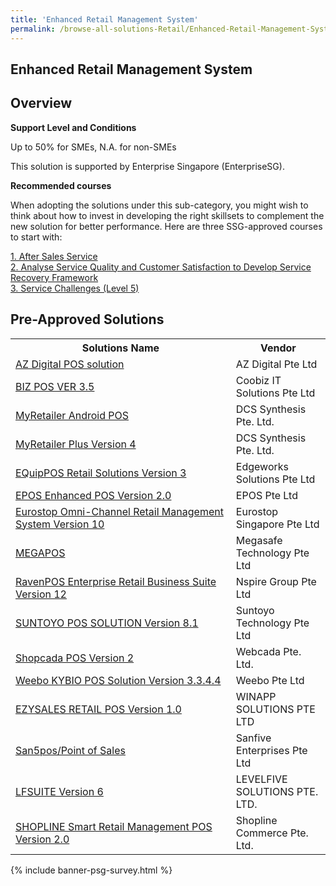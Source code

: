 ```yaml
---
title: 'Enhanced Retail Management System'
permalink: /browse-all-solutions-Retail/Enhanced-Retail-Management-System
---
```


## Enhanced Retail Management System
## Overview

**Support Level and Conditions**

Up to 50% for SMEs, N.A. for non-SMEs

This solution is supported by Enterprise Singapore (EnterpriseSG).

**Recommended courses**

When adopting the solutions under this sub-category, you might wish to think about how to invest in developing the right skillsets to complement the new solution for better performance. Here are three SSG-approved courses to start with:

<a href='https://sfec.enterprisejobskills.gov.sg/Course_Internet/CourseDetail.aspx?CoursesReferenceNumber=TGS-2017501169'  target='_blank' rel='noopener'>1. After Sales Service</a><br>
<a href='https://sfec.enterprisejobskills.gov.sg/Course_Internet/CourseDetail.aspx?CoursesReferenceNumber=TGS-2019503847'  target='_blank' rel='noopener'>2. Analyse Service Quality and Customer Satisfaction to Develop Service Recovery Framework</a><br>
<a href='https://sfec.enterprisejobskills.gov.sg/Course_Internet/CourseDetail.aspx?CoursesReferenceNumber=TGS-2021005081'  target='_blank' rel='noopener'>3. Service Challenges (Level 5)</a><br>

## Pre-Approved Solutions

<table>
<tr>
<th style='width: auto;'><b>Solutions Name</b></th>
<th style='width: 30%;'><b>Vendor</b></th>
</tr>
<tr>
<td><a href='/productivity-solutions-grant/solutionrepo/198901360G-AZ-Dgtl-POS-SLN-G' target='_blank'>AZ Digital POS solution</a><br></td>
<td>AZ Digital Pte Ltd</td>
</tr>
<tr>
<td><a href='/productivity-solutions-grant/solutionrepo/200709074D-BIZ-POS-VER-35-G' target='_blank'>BIZ POS VER 3.5</a><br></td>
<td>Coobiz IT Solutions Pte Ltd</td>
</tr>
<tr>
<td><a href='/productivity-solutions-grant/solutionrepo/200310497R-MyRtlr-&rod-POS-G' target='_blank'>MyRetailer Android POS</a><br></td>
<td>DCS Synthesis Pte. Ltd.</td>
</tr>
<tr>
<td><a href='/productivity-solutions-grant/solutionrepo/200310497R-MyRtlr-Plus-v-4-G' target='_blank'>MyRetailer Plus Version 4</a><br></td>
<td>DCS Synthesis Pte. Ltd.</td>
</tr>
<tr>
<td><a href='/productivity-solutions-grant/solutionrepo/201002583D-EQupPOS-Rtl-SLNs-v-3-G' target='_blank'>EQuipPOS Retail Solutions Version 3</a><br></td>
<td>Edgeworks Solutions Pte Ltd</td>
</tr>
<tr>
<td><a href='/productivity-solutions-grant/solutionrepo/201529028W-EPOS-Enhncd-POS-v-20-G' target='_blank'>EPOS Enhanced POS Version 2.0</a><br></td>
<td>EPOS Pte Ltd</td>
</tr>
<tr>
<td><a href='/productivity-solutions-grant/solutionrepo/200706756M-Eurostop-OmnChnnl-Rtl-MGT-Systm-v-10-G' target='_blank'>Eurostop Omni-Channel Retail Management System Version 10</a><br></td>
<td>Eurostop Singapore Pte Ltd</td>
</tr>
<tr>
<td><a href='/productivity-solutions-grant/solutionrepo/200503951K-MEGAPOS-G' target='_blank'>MEGAPOS</a><br></td>
<td>Megasafe Technology Pte Ltd</td>
</tr>
<tr>
<td><a href='/productivity-solutions-grant/solutionrepo/201230283H-RvnPOS-Entrprs-Rtl-Busnss-Sut-v-12-G' target='_blank'>RavenPOS Enterprise Retail Business Suite Version 12</a><br></td>
<td>Nspire Group Pte Ltd</td>
</tr>
<tr>
<td><a href='/productivity-solutions-grant/solutionrepo/198204281M-SUNTOYO-POS-SLN-v-81-G' target='_blank'>SUNTOYO POS SOLUTION Version 8.1</a><br></td>
<td>Suntoyo Technology Pte Ltd</td>
</tr>
<tr>
<td><a href='/productivity-solutions-grant/solutionrepo/201016666H-Shopcd-POS-v-2-G' target='_blank'>Shopcada POS Version 2</a><br></td>
<td>Webcada Pte. Ltd.</td>
</tr>
<tr>
<td><a href='/productivity-solutions-grant/solutionrepo/201324793E-Wbo-KYBIO-POS-SLN-v-3344-G' target='_blank'>Weebo KYBIO POS Solution Version 3.3.4.4</a><br></td>
<td>Weebo Pte Ltd</td>
</tr>
<tr>
<td><a href='/productivity-solutions-grant/solutionrepo/201224387N-EZYSALES-RETAIL-POS-v-10-G' target='_blank'>EZYSALES RETAIL POS Version 1.0</a><br></td>
<td>WINAPP SOLUTIONS PTE LTD</td>
</tr>
<tr>
<td><a href='/productivity-solutions-grant/solutionrepo/200919537D-Sn5posPont-of-Sls-G' target='_blank'>San5pos/Point of Sales</a><br></td>
<td>Sanfive Enterprises Pte Ltd</td>
</tr>
<tr>
<td><a href='/productivity-solutions-grant/solutionrepo/200816700E-LFSUITE-v-6-G' target='_blank'>LFSUITE Version 6</a><br></td>
<td>LEVELFIVE SOLUTIONS PTE. LTD.</td>
</tr>
<tr>
<td><a href='/productivity-solutions-grant/solutionrepo/202013665N-SHOPLINE-Smrt-Rtl-MGT-POS-v-20-G' target='_blank'>SHOPLINE Smart Retail Management POS Version 2.0</a><br></td>
<td>Shopline Commerce Pte. Ltd.</td>
</tr>
</table>

{% include banner-psg-survey.html %}
